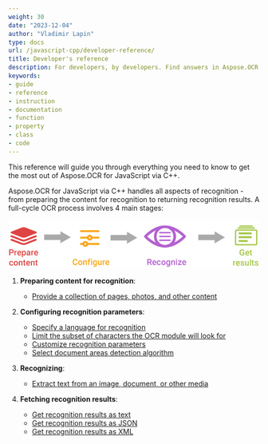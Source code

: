 ```yaml
---
weight: 30
date: "2023-12-04"
author: "Vladimir Lapin"
type: docs
url: /javascript-cpp/developer-reference/
title: Developer's reference
description: For developers, by developers. Find answers in Aspose.OCR for JavaScript via C++ developer's reference and start building your OCR applications.
keywords:
- guide
- reference
- instruction
- documentation
- function
- property
- class
- code
---
```


This reference will guide you through everything you need to know to get the most out of Aspose.OCR for JavaScript via C++.

Aspose.OCR for JavaScript via C++ handles all aspects of recognition - from preparing the content for recognition to returning recognition results. A full-cycle OCR process involves 4 main stages:

![Stages of Aspose.OCR image processing](ocr-stages.png)

1. **Preparing content for recognition**:

    - [Provide a collection of pages, photos, and other content](/ocr/javascript-cpp/content-for-ocr/)

2. **Configuring recognition parameters**:

    - [Specify a language for recognition](/ocr/javascript-cpp/languages/)
    - [Limit the subset of characters the OCR module will look for](/ocr/javascript-cpp/characters/)
    - [Customize recognition parameters](/ocr/javascript-cpp/settings/)
    - [Select document areas detection algorithm](/ocr/javascript-cpp/areas-detection/)

3. **Recognizing**:

    - [Extract text from an image, document, or other media](/ocr/javascript-cpp/recognition/)

4. **Fetching recognition results**:

    - [Get recognition results as text](/ocr/javascript-cpp/save-text/)
    - [Get recognition results as JSON](/ocr/javascript-cpp/save-json/)
    - [Get recognition results as XML](/ocr/javascript-cpp/save-xml/)
